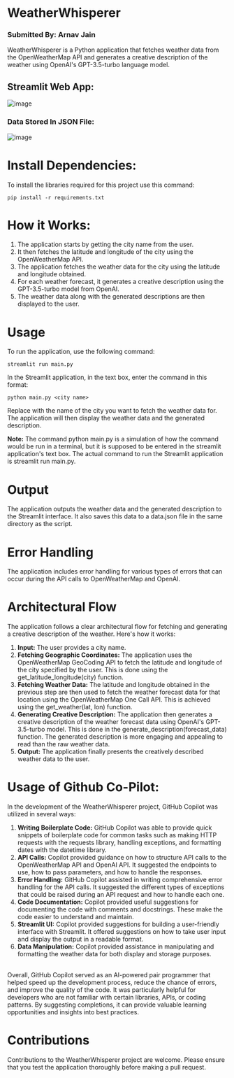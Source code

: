 # WeatherWhisperer
### **Submitted By:** Arnav Jain
WeatherWhisperer is a Python application that fetches weather data from the OpenWeatherMap API and generates a creative description of the weather using OpenAI's GPT-3.5-turbo language model.
<br>

## Streamlit Web App:
![image](https://github.com/Fastest-Coder-First/WeatherWhisperer/assets/64888928/b7a8b0d2-c48c-4bce-9686-c27631f8c9d2)
<br>
### Data Stored In JSON File:
![image](https://github.com/Fastest-Coder-First/WeatherWhisperer/assets/64888928/41260cc8-91b1-47b7-a566-7f8457ac003d)

# Install Dependencies:
To install the libraries required for this project use this command:
```
pip install -r requirements.txt
```

# How it Works:
1. The application starts by getting the city name from the user.
2. It then fetches the latitude and longitude of the city using the OpenWeatherMap API.
3. The application fetches the weather data for the city using the latitude and longitude obtained.
4. For each weather forecast, it generates a creative description using the GPT-3.5-turbo model from OpenAI.
5. The weather data along with the generated descriptions are then displayed to the user.

# Usage
To run the application, use the following command:
```
streamlit run main.py
```

In the Streamlit application, in the text box, enter the command in this format:
```
python main.py <city name>
```

Replace <city name> with the name of the city you want to fetch the weather data for. The application will then display the weather data and the generated description.

**Note:** The command python main.py <city name> is a simulation of how the command would be run in a terminal, but it is supposed to be entered in the streamlit application's text box. The actual command to run the Streamlit application is streamlit run main.py.

# Output
The application outputs the weather data and the generated description to the Streamlit interface. It also saves this data to a data.json file in the same directory as the script.

# Error Handling
The application includes error handling for various types of errors that can occur during the API calls to OpenWeatherMap and OpenAI.

# Architectural Flow
The application follows a clear architectural flow for fetching and generating a creative description of the weather. Here's how it works:
1. **Input:** The user provides a city name.
2. **Fetching Geographic Coordinates:** The application uses the OpenWeatherMap GeoCoding API to fetch the latitude and longitude of the city specified by the user. This is done using the get_latitude_longitude(city) function.
3. **Fetching Weather Data:** The latitude and longitude obtained in the previous step are then used to fetch the weather forecast data for that location using the OpenWeatherMap One Call API. This is achieved using the get_weather(lat, lon) function.
4. **Generating Creative Description:** The application then generates a creative description of the weather forecast data using OpenAI's GPT-3.5-turbo model. This is done in the generate_description(forecast_data) function. The generated description is more engaging and appealing to read than the raw weather data.
5. **Output:** The application finally presents the creatively described weather data to the user.

# Usage of Github Co-Pilot:
In the development of the WeatherWhisperer project, GitHub Copilot was utilized in several ways:
1. **Writing Boilerplate Code:** GitHub Copilot was able to provide quick snippets of boilerplate code for common tasks such as making HTTP requests with the requests library, handling exceptions, and formatting dates with the datetime library.
2. **API Calls:** Copilot provided guidance on how to structure API calls to the OpenWeatherMap API and OpenAI API. It suggested the endpoints to use, how to pass parameters, and how to handle the responses.
3. **Error Handling:** GitHub Copilot assisted in writing comprehensive error handling for the API calls. It suggested the different types of exceptions that could be raised during an API request and how to handle each one.
4. **Code Documentation:** Copilot provided useful suggestions for documenting the code with comments and docstrings. These make the code easier to understand and maintain.
5. **Streamlit UI:** Copilot provided suggestions for building a user-friendly interface with Streamlit. It offered suggestions on how to take user input and display the output in a readable format.
6. **Data Manipulation:** Copilot provided assistance in manipulating and formatting the weather data for both display and storage purposes.
<br>
Overall, GitHub Copilot served as an AI-powered pair programmer that helped speed up the development process, reduce the chance of errors, and improve the quality of the code. It was particularly helpful for developers who are not familiar with certain libraries, APIs, or coding patterns. By suggesting completions, it can provide valuable learning opportunities and insights into best practices.

# Contributions
Contributions to the WeatherWhisperer project are welcome. Please ensure that you test the application thoroughly before making a pull request.
